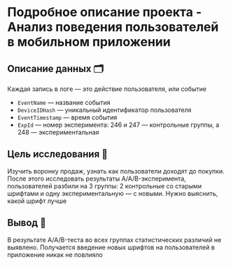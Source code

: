 # Подробное описание проекта - Анализ поведения пользователей в мобильном приложении

## Описание данных 🗂

Каждая запись в логе — это действие пользователя, или событие

* `EventName` — название события
* `DeviceIDHash` — уникальный идентификатор пользователя
* `EventTimestamp` — время события
* `ExpId` — номер эксперимента: 246 и 247 — контрольные группы, а 248 — экспериментальная

## Цель исследования 🎯

Изучить воронку продаж, узнать как пользователи доходят до покупки. После этого исследовать результаты A/A/B-эксперимента, пользователей разбили на 3 группы: 2 контрольные со старыми шрифтами и одну экспериментальную — с новыми. Нужно выяснить, какой шрифт лучше

## Вывод 📝

В результате A/A/B-теста во всех группах статистических различий не выявлено. Получается введение новых шрифтов на пользователей в приложение никак не повлияло
